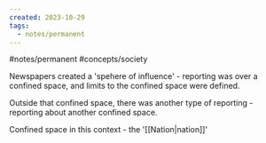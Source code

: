 ```yaml
---
created: 2023-10-29
tags:
  - notes/permanent
---
```

#notes/permanent #concepts/society 

Newspapers created a 'spehere of influence' - reporting was over a confined space, and limits to the confined space were defined.

Outside that confined space, there was another type of reporting - reporting about another confined space. 

Confined space in this context - the '[[Nation|nation]]'
